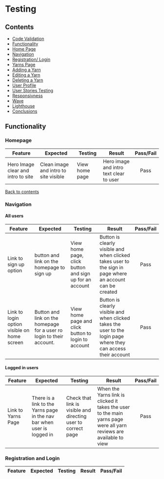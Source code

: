 # Testing

## Contents 
* [Code Validation](#validation)
* [Functionality](#functionality)
* [Home Page](#homepage)
* [Navigation](#navbar)
* [Registration/ Login](#registration-and-login)
* [Yarns Page](#yargs-page)
* [Adding a Yarn](#adding-yarn)
* [Editing a Yarn](#editing-yarn)
* [Deleting a Yarn](#deleting-yarn)
* [User Profile](#user-profile)
* [User Stories Testing](#user-stories-testing)
* [Responsivness](#responsivness)
* [Wave](#wave)
* [Lighthouse](#lighthouse)
* [Conclusions](#conclusions)


## Functionality
### Homepage

| Feature        | Expected           | Testing  | Result | Pass/Fail |
| ------------- |-------------| -----|  ---------- | :----: |
| Hero Image clear and intro to site  | Clean image and intro to site visible | View home page | Hero image and intro text clear to user | Pass |

[Back to contents](#contents)

### Navigation
#### All users

| Feature        | Expected           | Testing  | Result | Pass/Fail |
| ------------- |-------------| -----|  ---------- | :----: |
| Link to sign up option  | button and link on the homepage to sign up  | View home page, click button and sign up for an account | Button is clearly visible and when clicked takes user to the sign in page where an account can be created | Pass |
| Link to login option visible on home screen | Button and link on the homepage for a user ro login to their account. | View home page and click button to login to account | Button is clearly visible and when clicked takes the user to the login page where they can access their account | Pass |

#### Logged in users

| Feature        | Expected           | Testing  | Result | Pass/Fail |
| ------------- |-------------| -----|  ---------- | :----: |
| Link to Yarns Page | There is a link to the Yarns page in the nav bar when user is logged in | Check that link is visible and directing user to correct page | When the Yarns link is clicked it takes the user to the main yarns page were all yarn reviews are available to view | Pass|| Link to Add Yarn in navbar when user is logged in | Check that link is visible and directing user to correct page | When the link is clicked the user is redirected to the Add Yarn page | Pass || Link to Profile page | There is a link in the nave bar for a user to view their profile | Clicking on the link redirects the user to thier user profile page | Pass|| Log Out Button | There is a button in the navbar that the user can log out from the site with |  Clicking this button logs the users out | Pass||

### Registration and Login

| Feature        | Expected           | Testing  | Result | Pass/Fail |
| ------------- |-------------| -----|  ---------- | :----: |


